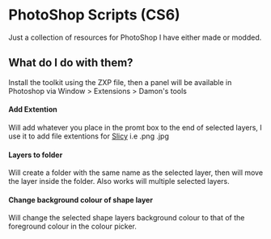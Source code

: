 # PhotoShop Scripts (CS6)

Just a collection of resources for PhotoShop I have either made or modded.

## What do I do with them?

Install the toolkit using the ZXP file, then a panel will be available in Photoshop via Window > Extensions > Damon's tools

#### Add Extention

Will add whatever you place in the promt box to the end of selected layers, I use it to add file extentions for [Slicy](http://macrabbit.com/slicy) i.e .png .jpg


#### Layers to folder

Will create a folder with the same name as the selected layer, then will move the layer inside the folder. Also works will multiple selected layers.


#### Change background colour of shape layer

Will change the selected shape layers background colour to that of the foreground colour in the colour picker.



